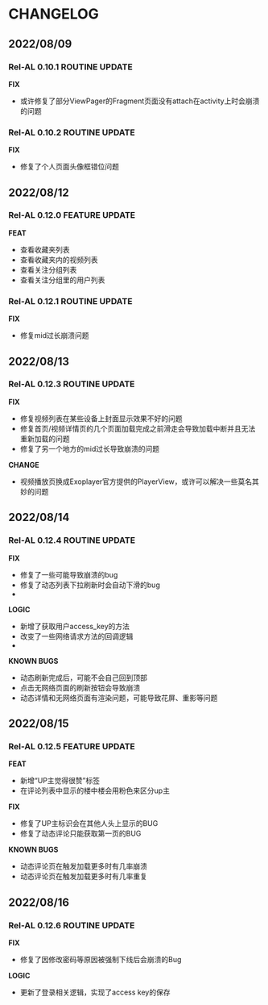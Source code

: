 # CHANGELOG

## 2022/08/09 
### Rel-AL 0.10.1 ROUTINE UPDATE
**FIX**
- 或许修复了部分ViewPager的Fragment页面没有attach在activity上时会崩溃的问题
### Rel-AL 0.10.2 ROUTINE UPDATE
**FIX**
- 修复了个人页面头像框错位问题

## 2022/08/12
### Rel-AL 0.12.0 FEATURE UPDATE
**FEAT**
- 查看收藏夹列表
- 查看收藏夹内的视频列表
- 查看关注分组列表
- 查看关注分组里的用户列表
### Rel-AL 0.12.1 ROUTINE UPDATE
**FIX**
- 修复mid过长崩溃问题

## 2022/08/13
### Rel-AL 0.12.3 ROUTINE UPDATE
**FIX**
- 修复视频列表在某些设备上封面显示效果不好的问题
- 修复首页/视频详情页的几个页面加载完成之前滑走会导致加载中断并且无法重新加载的问题
- 修复了另一个地方的mid过长导致崩溃的问题

**CHANGE**
- 视频播放页换成Exoplayer官方提供的PlayerView，或许可以解决一些莫名其妙的问题

## 2022/08/14
### Rel-AL 0.12.4 ROUTINE UPDATE
**FIX**
- 修复了一些可能导致崩溃的bug
- 修复了动态列表下拉刷新时会自动下滑的bug
- 
**LOGIC**
- 新增了获取用户access_key的方法
- 改变了一些网络请求方法的回调逻辑
- 
**KNOWN BUGS**
- 动态刷新完成后，可能不会自己回到顶部
- 点击无网络页面的刷新按钮会导致崩溃
- 动态详情和无网络页面有渲染问题，可能导致花屏、重影等问题

## 2022/08/15
### Rel-AL 0.12.5 FEATURE UPDATE
**FEAT**
- 新增“UP主觉得很赞”标签
- 在评论列表中显示的楼中楼会用粉色来区分up主

**FIX**
- 修复了UP主标识会在其他人头上显示的BUG
- 修复了动态评论只能获取第一页的BUG

**KNOWN BUGS**
- 动态评论页在触发加载更多时有几率崩溃
- 动态评论页在触发加载更多时有几率重复

## 2022/08/16
### Rel-AL 0.12.6 ROUTINE UPDATE
**FIX**
- 修复了因修改密码等原因被强制下线后会崩溃的Bug

**LOGIC**
- 更新了登录相关逻辑，实现了access key的保存
